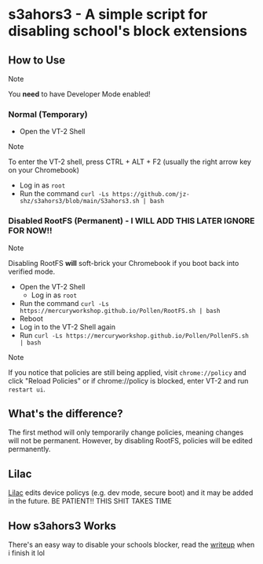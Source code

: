 # s3ahors3 - A simple script for disabling school's block extensions

## How to Use
> [!NOTE]
You **need** to have Developer Mode enabled!
### Normal (Temporary)
- Open the VT-2 Shell
> [!NOTE]
To enter the VT-2 shell, press CTRL + ALT + F2 (usually the right arrow key on your Chromebook)
  - Log in as `root`
- Run the command `curl -Ls https://github.com/jz-shz/s3ahors3/blob/main/S3ahors3.sh | bash`

### Disabled RootFS (Permanent) - I WILL ADD THIS LATER IGNORE FOR NOW!!
> [!NOTE]
Disabling RootFS **will** soft-brick your Chromebook if you boot back into verified mode.
- Open the VT-2 Shell
  - Log in as `root`
- Run the command `curl -Ls https://mercuryworkshop.github.io/Pollen/RootFS.sh | bash`
- Reboot
- Log in to the VT-2 Shell again
- Run `curl -Ls https://mercuryworkshop.github.io/Pollen/PollenFS.sh | bash`
> [!NOTE]
If you notice that policies are still being applied, visit `chrome://policy` and click "Reload Policies" or if chrome://policy is blocked, enter VT-2 and run `restart ui`.

## What's the difference?
The first method will only temporarily change policies, meaning changes will not be permanent. However, by disabling RootFS, policies will be edited permanently.

## Lilac
[Lilac](https://github.com/mercuryworkshop/lilac) edits device policys (e.g. dev mode, secure boot) and it may be added in the future. BE PATIENT!! THIS SHIT TAKES TIME

## How s3ahors3 Works
There's an easy way to disable your schools blocker, read the [writeup](https://github.com/jz-shz/s3ahors3/blob/main/writeup.md) when i finish it lol
